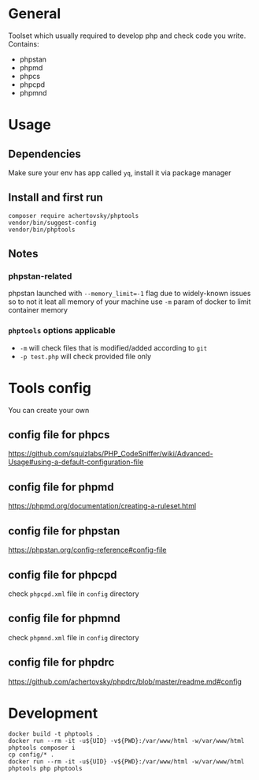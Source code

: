 # General
Toolset which usually required to develop php and check code you write. Contains:
- phpstan
- phpmd
- phpcs
- phpcpd
- phpmnd

# Usage
## Dependencies
Make sure your env has app called `yq`, install it via package manager
## Install and first run
```
composer require achertovsky/phptools
vendor/bin/suggest-config
vendor/bin/phptools
```
## Notes
### phpstan-related
phpstan launched with `--memory_limit=-1` flag due to widely-known issues so to not it leat all memory of your machine use `-m` param of docker to limit container memory

### `phptools` options applicable
- `-m` will check files that is modified/added according to `git`
- `-p test.php` will check provided file only

# Tools config
You can create your own
## config file for phpcs
https://github.com/squizlabs/PHP_CodeSniffer/wiki/Advanced-Usage#using-a-default-configuration-file
## config file for phpmd
https://phpmd.org/documentation/creating-a-ruleset.html
## config file for phpstan
https://phpstan.org/config-reference#config-file
## config file for phpcpd
check `phpcpd.xml` file in `config` directory
## config file for phpmnd
check `phpmnd.xml` file in `config` directory
## config file for phpdrc
https://github.com/achertovsky/phpdrc/blob/master/readme.md#config

# Development
```
docker build -t phptools .
docker run --rm -it -u${UID} -v${PWD}:/var/www/html -w/var/www/html phptools composer i
cp config/* .
docker run --rm -it -u${UID} -v${PWD}:/var/www/html -w/var/www/html phptools php phptools
```
